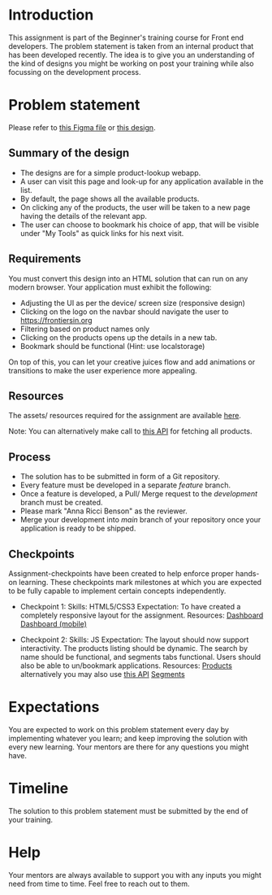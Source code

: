 # Introduction
This assignment is part of the Beginner's training course for Front end developers. The problem statement is taken from an internal product that has been developed recently. The idea is to give you an understanding of the kind of designs you might be working on post your training while also focussing on the development process.

# Problem statement
Please refer to [this Figma file](https://www.figma.com/file/Q6aTpSbBvnMskduSudcII2/Backoffice-navigation?node-id=272-38510&t=hmQGYRriqrAXVseY-0) or [this design](/beginners/resources/dashboard.png).

## Summary of the design
- The designs are for a simple product-lookup webapp.
- A user can visit this page and look-up for any application available in the list.
- By default, the page shows all the available products.
- On clicking any of the products, the user will be taken to a new page having the details of the relevant app.
- The user can choose to bookmark his choice of app, that will be visible under "My Tools" as quick links for his next visit.

## Requirements
You must convert this design into an HTML solution that can run on any modern browser. Your application must exhibit the following:
- Adjusting the UI as per the device/ screen size (responsive design)
- Clicking on the logo on the navbar should navigate the user to https://frontiersin.org
- Filtering based on product names only
- Clicking on the products opens up the details in a new tab.
- Bookmark should be functional (Hint: use localstorage)

On top of this, you can let your creative juices flow and add animations or transitions to make the user experience more appealing.

## Resources
The assets/ resources required for the assignment are available [here](/beginners/resources/).

Note: You can alternatively make call to [this API](https://mocki.io/v1/3ea1cc97-2a8d-47b6-8461-a433d3b1a1ec) for fetching all products.

## Process
- The solution has to be submitted in form of a Git repository.
- Every feature must be developed in a separate _feature_ branch.
- Once a feature is developed, a Pull/ Merge request to the _development_ branch must be created.
- Please mark "Anna Ricci Benson" as the reviewer.
- Merge your development into _main_ branch of your repository once your application is ready to be shipped.

## Checkpoints
Assignment-checkpoints have been created to help enforce proper hands-on learning. These checkpoints mark milestones at which you are expected to be fully capable to implement certain concepts independently.
- Checkpoint 1:
  Skills: HTML5/CSS3
  Expectation: To have created a completely responsive layout for the assignment.
  Resources:
    [Dashboard](/beginners/resources/dashboard.png)
    [Dashboard (mobile)](/beginners/resources/dashboard-mobile.png)

- Checkpoint 2:
  Skills: JS
  Expectation: The layout should now support interactivity. The products listing should be dynamic. The search by name should be functional, and segments tabs functional. Users should also be able to un/bookmark applications.
  Resources:
    [Products](/beginners/resources/products.json) alternatively you may also use [this API](https://mocki.io/v1/3ea1cc97-2a8d-47b6-8461-a433d3b1a1ec)
    [Segments](/beginners/resources/segments.json)


# Expectations
You are expected to work on this problem statement every day by implementing whatever you learn; and keep improving the solution with every new learning. Your mentors are there for any questions you might have.

# Timeline
The solution to this problem statement must be submitted by the end of your training.

# Help
Your mentors are always available to support you with any inputs you might need from time to time. Feel free to reach out to them.